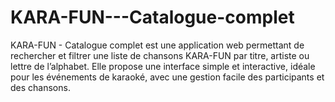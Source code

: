 # KARA-FUN---Catalogue-complet
KARA-FUN - Catalogue complet est une application web permettant de rechercher et filtrer une liste de chansons KARA-FUN par titre, artiste ou lettre de l’alphabet. Elle propose une interface simple et interactive, idéale pour les événements de karaoké, avec une gestion facile des participants et des chansons.
